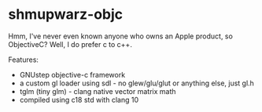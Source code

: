 # shmupwarz-objc


Hmm, I've never even known anyone who owns an Apple product, so ObjectiveC? Well, I do prefer c to c++.

Features:

* GNUstep objective-c framework
* a custom gl loader using sdl - no glew/glu/glut or anything else, just gl.h
* tglm (tiny glm) - clang native vector matrix math
* compiled using c18 std with clang 10


